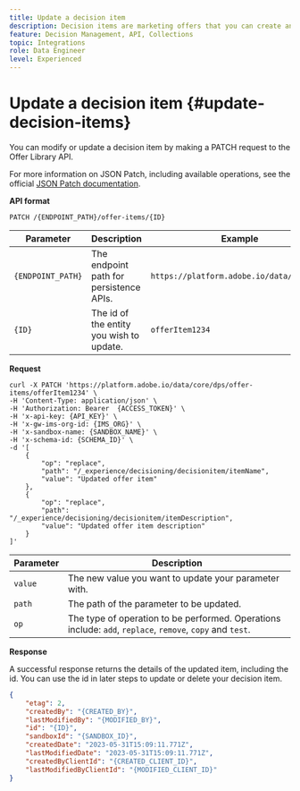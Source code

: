 ```yaml
---
title: Update a decision item
description: Decision items are marketing offers that you can create and organize into collections and catalogs.
feature: Decision Management, API, Collections
topic: Integrations
role: Data Engineer
level: Experienced
---
```


# Update a decision item {#update-decision-items}

You can modify or update a decision item by making a PATCH request to the Offer Library API.

For more information on JSON Patch, including available operations, see the official [JSON Patch documentation](http://jsonpatch.com/).

**API format**

```http
PATCH /{ENDPOINT_PATH}/offer-items/{ID}
```

| Parameter | Description | Example |
| --------- | ----------- | ------- |
| `{ENDPOINT_PATH}` | The endpoint path for persistence APIs. | `https://platform.adobe.io/data/core/dps` |
| `{ID}` | The id of the entity you wish to update. | `offerItem1234` |

**Request**

```shell
curl -X PATCH 'https://platform.adobe.io/data/core/dps/offer-items/offerItem1234' \
-H 'Content-Type: application/json' \
-H 'Authorization: Bearer  {ACCESS_TOKEN}' \
-H 'x-api-key: {API_KEY}' \
-H 'x-gw-ims-org-id: {IMS_ORG}' \
-H 'x-sandbox-name: {SANDBOX_NAME}' \
-H 'x-schema-id: {SCHEMA_ID}' \
-d '[
    {
        "op": "replace",
        "path": "/_experience/decisioning/decisionitem/itemName",
        "value": "Updated offer item"
    },
    {
        "op": "replace",
        "path": "/_experience/decisioning/decisionitem/itemDescription",
        "value": "Updated offer item description"
    }
]'
```

| Parameter | Description |
| --------- | ----------- |
| `value` | The new value you want to update your parameter with. |
| `path` | The path of the parameter to be updated. |
| `op` | The type of operation to be performed. Operations include: `add`, `replace`, `remove`, `copy` and `test`. |

**Response**

A successful response returns the details of the updated item, including the id. You can use the id in later steps to update or delete your decision item.

```json
{
    "etag": 2,
    "createdBy": "{CREATED_BY}",
    "lastModifiedBy": "{MODIFIED_BY}",
    "id": "{ID}",
    "sandboxId": "{SANDBOX_ID}",
    "createdDate": "2023-05-31T15:09:11.771Z",
    "lastModifiedDate": "2023-05-31T15:09:11.771Z",
    "createdByClientId": "{CREATED_CLIENT_ID}",
    "lastModifiedByClientId": "{MODIFIED_CLIENT_ID}"
}
```
